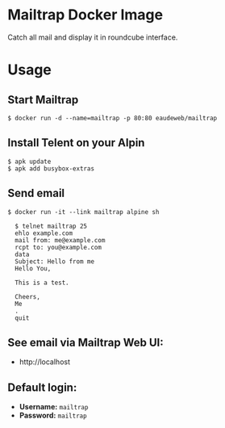 # Mailtrap Docker Image

Catch all mail and display it in roundcube interface.

# Usage

## Start Mailtrap

    $ docker run -d --name=mailtrap -p 80:80 eaudeweb/mailtrap
    
## Install Telent on your Alpin

    $ apk update
    $ apk add busybox-extras

## Send email

    $ docker run -it --link mailtrap alpine sh

      $ telnet mailtrap 25
      ehlo example.com
      mail from: me@example.com
      rcpt to: you@example.com
      data
      Subject: Hello from me
      Hello You,

      This is a test.

      Cheers,
      Me
      .
      quit

## See email via Mailtrap Web UI:

* http://localhost

## Default login:

* **Username:** `mailtrap`
* **Password:** `mailtrap`
